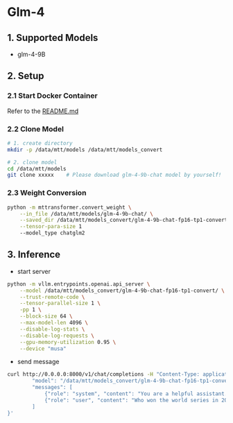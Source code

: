 # Glm-4

## 1. Supported Models

- glm-4-9B

## 2. Setup

### 2.1 Start Docker Container

Refer to the [README.md](../../README.md)

### 2.2 Clone Model

```bash
# 1. create directory
mkdir -p /data/mtt/models /data/mtt/models_convert

# 2. clone model
cd /data/mtt/models
git clone xxxxx    # Please download glm-4-9b-chat model by yourself!
```

### 2.3 Weight Conversion

```bash
python -m mttransformer.convert_weight \
	--in_file /data/mtt/models/glm-4-9b-chat/ \
	--saved_dir /data/mtt/models_convert/glm-4-9b-chat-fp16-tp1-convert/ \
	--tensor-para-size 1
    --model_type chatglm2
```

## 3. Inference

- start server

```bash
python -m vllm.entrypoints.openai.api_server \
    --model /data/mtt/models_convert/glm-4-9b-chat-fp16-tp1-convert/ \
    --trust-remote-code \
    --tensor-parallel-size 1 \
    -pp 1 \
    --block-size 64 \
    --max-model-len 4096 \
    --disable-log-stats \
    --disable-log-requests \
    --gpu-memory-utilization 0.95 \
    --device "musa"
```

- send message

```bash
curl http://0.0.0.0:8000/v1/chat/completions -H "Content-Type: application/json" -d '{
        "model": "/data/mtt/models_convert/glm-4-9b-chat-fp16-tp1-convert/",
        "messages": [
            {"role": "system", "content": "You are a helpful assistant."},
            {"role": "user", "content": "Who won the world series in 2020?"}
        ]
}'
```
